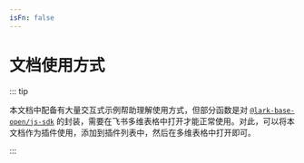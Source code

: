 ```yaml
---
isFn: false
---
```


# 文档使用方式

::: tip

本文档中配备有大量交互式示例帮助理解使用方式，但部分函数是对 [`@lark-base-open/js-sdk`](https://lark-base-team.github.io/js-sdk-docs/en/) 的封装，需要在飞书多维表格中打开才能正常使用。对此，可以将本文档作为插件使用，添加到插件列表中，然后在多维表格中打开即可。

:::
